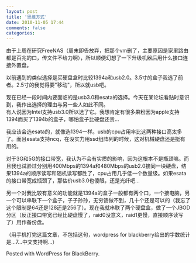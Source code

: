 ```yaml
---
layout: post
title: '思维方式'
date: 2010-11-05 17:44
comments: false
categories: 
---
```

    

由于上周在研究FreeNAS（周末即告放弃，把那个vm删了，主要原因是家里路由都是百兆的口，传文件不给力啊），所以顺便幻想了一下升级机器后用什么接口连接外置盘。

以前遇到的类似选择是买硬盘盒时比较1394a和usb2.0。3.5寸的盒子我选了前者。2.5寸的我觉得要"移动"，所以就usb吧。

现在已经一段时间内要面临的是usb3.0和esata的选择。今天在某论坛看贴时意识到，我作出选择的理由与另一些人如此不同。  
有人说因为Intel支持usb3.0所以选了它。我想肯定有很多果粉因为apple支持1394而买了1394b的盒子，哪怕盒子比硬盘还贵…

我应该会选esata的，就像选1394一样。usb的cpu占用率比这两种接口高太多了。而且esata支持ncq，在没实力用ssd组阵列的时候，这对机械硬盘还是挺有用的。

对于3G和5G的接口带宽，我认为不会有实质的影响，因为这根本不是瓶颈嘛。而且我也试验过分别用400Mbps的1394a和480Mbps的usb2.0接同一块硬盘，结果1394a的顺序读写和随机读写都胜了，cpu占用几乎低一个数量级。如果esata的接口带宽成瓶颈了，那估价usb3.0也傻眼，还是光纤吧…

另一个对我比较有意义的功能就是1394a的盒子一般都有两个口，一个接电脑，另一个可以串联下一个盒子，子子孙孙，无穷馈做不到，几十个还是可以的（我忘了这个限制是64还是128还是256了）。现在我就串联了两个硬盘盒，做了一个JBOD分区（反正接口带宽已经比硬盘慢了，raid0没意义，raid1更慢，直接顺序读写了）用作备份盘。

（用手机打完这篇文章，不包括这句，wordpress for blackberry给出的字数统计是…7…中文支持啊…）

Posted with WordPress for BlackBerry.
